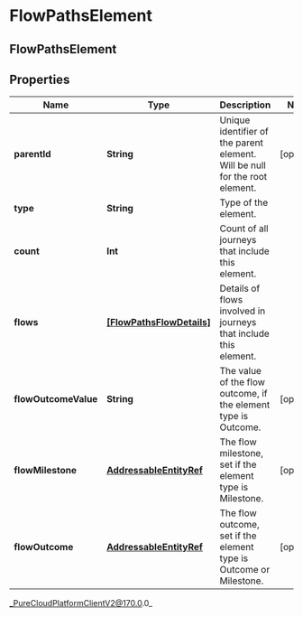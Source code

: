 # FlowPathsElement

## FlowPathsElement

## Properties

|Name | Type | Description | Notes|
|------------ | ------------- | ------------- | -------------|
| **parentId** | **String** | Unique identifier of the parent element. Will be null for the root element. | [optional] |
| **type** | **String** | Type of the element. | |
| **count** | **Int** | Count of all journeys that include this element. | |
| **flows** | [**[FlowPathsFlowDetails]**]([FlowPathsFlowDetails]) | Details of flows involved in journeys that include this element. | |
| **flowOutcomeValue** | **String** | The value of the flow outcome, if the element type is Outcome. | [optional] |
| **flowMilestone** | [**AddressableEntityRef**](AddressableEntityRef) | The flow milestone, set if the element type is Milestone. | [optional] |
| **flowOutcome** | [**AddressableEntityRef**](AddressableEntityRef) | The flow outcome, set if the element type is Outcome or Milestone. | [optional] |



_PureCloudPlatformClientV2@170.0.0_
